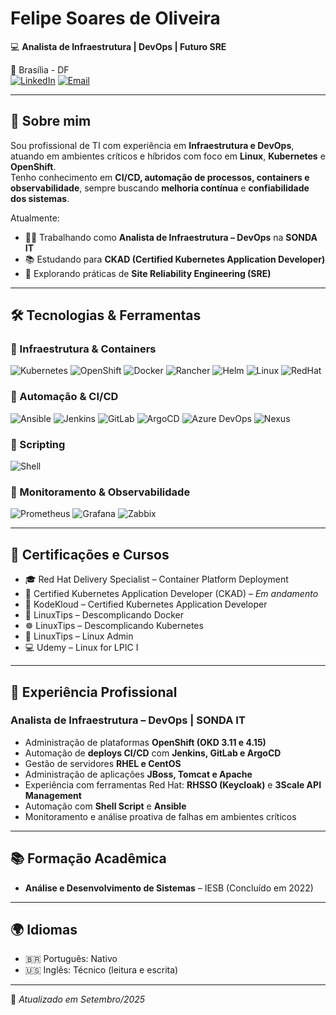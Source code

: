 # Felipe Soares de Oliveira  

💻 **Analista de Infraestrutura | DevOps | Futuro SRE**  

📍 Brasília - DF  
[![LinkedIn](https://img.shields.io/badge/LinkedIn-Perfil-blue?style=flat-square&logo=linkedin)](https://www.linkedin.com/in/felipesoareso)
[![Email](https://img.shields.io/badge/Email-Contato-green?style=flat-square&logo=gmail)](mailto:felipedfs@hotmail.com)

---

## 🚀 Sobre mim  

Sou profissional de TI com experiência em **Infraestrutura e DevOps**, atuando em ambientes críticos e híbridos com foco em **Linux**, **Kubernetes** e **OpenShift**.  
Tenho conhecimento em **CI/CD, automação de processos, containers e observabilidade**, sempre buscando **melhoria contínua** e **confiabilidade dos sistemas**.  

Atualmente:  
- 👨‍💻 Trabalhando como **Analista de Infraestrutura – DevOps** na **SONDA IT**  
- 📚 Estudando para **CKAD (Certified Kubernetes Application Developer)**  
- 🌱 Explorando práticas de **Site Reliability Engineering (SRE)**  

---

## 🛠️ Tecnologias & Ferramentas  

### 🔹 Infraestrutura & Containers  
![Kubernetes](https://img.shields.io/badge/Kubernetes-326ce5?style=flat-square&logo=kubernetes&logoColor=white)
![OpenShift](https://img.shields.io/badge/OpenShift-red?style=flat-square&logo=red-hat-open-shift&logoColor=white)
![Docker](https://img.shields.io/badge/Docker-2496ED?style=flat-square&logo=docker&logoColor=white)
![Rancher](https://img.shields.io/badge/Rancher-0075A8?style=flat-square&logo=rancher&logoColor=white)
![Helm](https://img.shields.io/badge/Helm-0F1689?style=flat-square&logo=helm&logoColor=white)
![Linux](https://img.shields.io/badge/Linux-FCC624?style=flat-square&logo=linux&logoColor=black)
![RedHat](https://img.shields.io/badge/Red_Hat-EE0000?style=flat-square&logo=red-hat&logoColor=white)

### 🔹 Automação & CI/CD  
![Ansible](https://img.shields.io/badge/Ansible-EE0000?style=flat-square&logo=ansible&logoColor=white)
![Jenkins](https://img.shields.io/badge/Jenkins-D24939?style=flat-square&logo=jenkins&logoColor=white)
![GitLab](https://img.shields.io/badge/GitLab-FC6D26?style=flat-square&logo=gitlab&logoColor=white)
![ArgoCD](https://img.shields.io/badge/ArgoCD-FF6A00?style=flat-square&logo=argo&logoColor=white)
![Azure DevOps](https://img.shields.io/badge/Azure_DevOps-0078D7?style=flat-square&logo=azure-devops&logoColor=white)
![Nexus](https://img.shields.io/badge/Nexus-1B1C1E?style=flat-square&logo=sonatype&logoColor=white)

### 🔹 Scripting  
![Shell](https://img.shields.io/badge/Shell_Script-121011?style=flat-square&logo=gnu-bash&logoColor=white)

### 🔹 Monitoramento & Observabilidade  
![Prometheus](https://img.shields.io/badge/Prometheus-E6522C?style=flat-square&logo=prometheus&logoColor=white)
![Grafana](https://img.shields.io/badge/Grafana-F46800?style=flat-square&logo=grafana&logoColor=white)
![Zabbix](https://img.shields.io/badge/Zabbix-CC0000?style=flat-square&logo=zabbix&logoColor=white)


---

## 📜 Certificações e Cursos  

- 🎓 Red Hat Delivery Specialist – Container Platform Deployment  
- 🎯 Certified Kubernetes Application Developer (CKAD) – *Em andamento*  
- 📘 KodeKloud – Certified Kubernetes Application Developer  
- 🐳 LinuxTips – Descomplicando Docker  
- ☸️ LinuxTips – Descomplicando Kubernetes  
- 🐧 LinuxTips – Linux Admin  
- 💻 Udemy – Linux for LPIC I  

---

## 💼 Experiência Profissional  

### Analista de Infraestrutura – DevOps | **SONDA IT**  
- Administração de plataformas **OpenShift (OKD 3.11 e 4.15)**  
- Automação de **deploys CI/CD** com **Jenkins, GitLab e ArgoCD**  
- Gestão de servidores **RHEL e CentOS**  
- Administração de aplicações **JBoss, Tomcat e Apache**  
- Experiência com ferramentas Red Hat: **RHSSO (Keycloak)** e **3Scale API Management**  
- Automação com **Shell Script** e **Ansible**  
- Monitoramento e análise proativa de falhas em ambientes críticos  

---

## 📚 Formação Acadêmica  

- **Análise e Desenvolvimento de Sistemas** – IESB (Concluído em 2022)  

---

## 🌍 Idiomas  

- 🇧🇷 Português: Nativo  
- 🇺🇸 Inglês: Técnico (leitura e escrita)  

---

📌 *Atualizado em Setembro/2025*  
